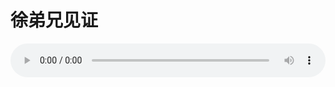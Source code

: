 # 徐弟兄见证

<audio style="width: 100%;" preload="false" controls controlslist="nodownload"><source src="http://file.simai.life/audio/mp3/old/12361.mp3" type="audio/mpeg">Your browser does not support the audio element.</audio>


